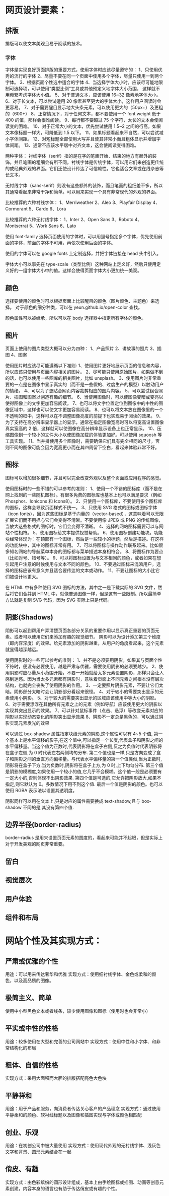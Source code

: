 # 网页设计要素：

## 排版

排版可以使文本美观且易于阅读的技术。

### 字体

字体是实现良好页面排版的重要方式，使用字体时应该尽量遵守的：
1、只使用优秀的流行的字体
2、尽量不要在同一个页面中使用多个字体，尽量只使用一到两个字体。
3、根据页面个性选中适合的字体
4、当选择字体大小时，应该尽可能地限制可选择项，可以使用”类型比例“工具或其他预定义地字体大小范围，
这样就不用频繁考虑字体大小值。
5、对于普通文本，应该使用 16~32 像素地字体大小。
6、对于长文本，可以尝试适用 20 像素甚至更大的字体大小，这样用户阅读时会更容易。
7、对于需要醒目显示地大头条元素，可以使用更大的（50px+）及更粗的（600+）
8、正常情况下，对于任何文本，都不要使用一个 font weight 低于 400 的值，那样会很难阅读。
9、每行都不要超过 75 个字符，太长的文本会使阅读变的困难。
10、对于正常大小的文本，优先尝试使用 1.5~2 之间的行高。如果文本像标题一样大，可降低到 1.5 以下。
11、如果标题看起来不自然，可以尝试减小字体间距。
12、对短标题全部使用大写并且使其非常小而且粗体显示并增加字体间距。
13、通常不应该水平居中对齐文本，这会使阅读变得困难。

两种字体：
衬线字体（serif）指的是在字的笔画开始、结束的地方有额外的装饰，并且笔画的粗细会有所不同。衬线字体是传统字体，可以用它们来创造更传统的或经典外观的界面。它们还使设计传达了可信赖性。它也适合文章或在线杂志等长文本。

无衬线字体（sans-serif）则没有这些额外的装饰，而且笔画的粗细差不多，所以其通常看起来非常干净和简单。可以用来实现一个具有非常现代的外观的界面。

比较推荐的六种衬线字体：
1、Merriweather
2、Aleo
3、Playfair Display
4、Cormorant
5、Cardo
6、Lora

比较推荐的六种无衬线字体：
1、Inter
2、Open Sans
3、Roboto
4、Montserrat
5、Work Sans
6、Lato

使用 font-family 选择页面使用的字体时，可以用逗号指定多个字体，优先使用前面的字体，前面的字体不可用，再依次使用后面的字体。

使用的字体可以在 google fonts 上定制选择，并把字体链接在 head 头中引入。

字体大小可以事先在 type-scale（类型比例）这种网站上定义好，然后只使用定义好的一组字体大小中的值。这样会使得页面字体大小更加统一美观。

## 颜色

选择要使用的颜色时可以根据页面上比较醒目的颜色（图片颜色、主题色）来选择。
对于颜色的细分种类，可以在 yeun.github.io/open-color 查找。

颜色属性可以被继承，所以可以在 body 选择器中指定所有字体的颜色。

## 图片

页面上使用的图片类型大概可以分为四种：
1、产品照片
2、讲故事的照片
3、插图
4、图案

使用图片时应该尽可能遵循以下准则:
1、使用图片更好地展示页面的信息和内容，所以应该只使用与页面内容相关的图片。
2、尽可能只使用原始图片，如果做不到的话，也可以使用一些图库的相关图片，比如 unsplash。
3、使用图片时非常重要的一点是在图像中显示真实的（而不是一些假的、过度生产的模型）以触动用户的情绪。
4、可以为了更贴合网页内容裁剪相应的图片内容。
5、可以尝试组合照片、插图和图案以创造有趣的细节。
6、当使用图像时，可以使图像变暗或变亮以使得图像上的文字更加容易阅读。
7、也可以将文字位置定位到图像中的中性的图像区域中，这样也可以使文字更加容易阅读。
8、也可以将文本放在图像里的一个不透明的框中，这样可以在不调整图像亮度的前提下也实现易于阅读的效果。
9、为了支持在高分辨率显示器上的显示，通常在指定图像宽高时可以将宽高设置图像真实宽高的 2 倍，这样就可以使图像在高分辨率显示设备上也正常显示。
10、压缩图像到一个较小的文件大小以使图像加载的体验更加好。可以使用 squoosh 等工具实现。
11、当并排使用多个图像时，需要确保它们具有完全相同的尺寸，否则不同的图像可能会因为宽高更小而在其四周留下空白，看起来体验非常不好。

## 图标

图标可以增加很多细节，并且可以完全改变外观以及整个页面或应用程序的感觉。

使用图标时的一些不错的可以参考的准则：
1、使用一个不错的图标库（而不是在网上找到的一些随机图标）。有很多免费的图标库也基本上也可以满足要求（例如 Phosphor、Ionicons 和 Icons8）。
2、只使用一个图标库，不要使用多个图标库的图标，这样会导致页面样式不统一。
3、只使用 SVG 格式的图标或图标字体（icon fonts），因为这些图标是基于向量的（vector-based），这意味着可以无限扩展它们而不用担心它们会变得不清晰。不要使用像 JPEG 或 PNG 的传统图像，当放大这些格式的图标时，它们会变得不清晰。
4、选择的网站图标需要可以与网站个性相符。
5、使用图标给文本提供视觉帮助。
6、使用图标创建功能块。功能块经常体现为：在顶部有一个图标，然后是一些较小的标题，然后是描述。在这样的功能块中，其中的图标非常有用。
7、可以将图标与操作动作联系起来。比如很多知名网站的导航菜单本身的图标都与菜单描述本身相符合。
8、将图标作为要点（比如对号、错号等）。
9、可以将图标设置为与文本相同的颜色，或者如果在想引起用户注意的时候使用与文本不同的颜色。
10、不要通过图标来混淆用户，选择的图标应该有意义并且适合要传达的文本或动作。
11、不要让图标的大小比它们被设计地更大。

在 HTML 中有多种使用 SVG 图标的方法，其中之一是下载实际的 SVG 文件，然后将它们合并到 HTML 中，就像普通图像一样，但是这有一些限制。所以最简单方法就是复制 SVG 代码，因为 SVG 实际上只是代码。

## 阴影(Shadows)

阴影可以起到帮用户弄清楚页面各部分关系的重要作用以显示真正重要的页面元素。或者可以使用它们来添加有趣的视觉细节。
阴影可以为设计添加第三个维度（即内容深度）的效果。给元素添加的阴影越重，从用户的角度看起来，这个元素就显得越深越远。

使用阴影时的一些可以参考的准则：
1、并不是必须要用阴影，如果其与页面个性不符时，便没有必要使用。越是严肃与优雅，需要使用阴影的必须要越少。
2、使用阴影时应尽量从小范围开始，不要一开始就给太多元素设置阴影，那样只会让人感到迷惑。因为当太多元素都有阴影时，意味着页面上不同元素之间根本没有层次结构，也就完全丧失了使用阴影的作用。
3、一定要照片阴影元素，不要让它们太暗。阴影部分太暗时会让阴影部分看起来很怪。
4、对于较小的需要突出显示的元素使用小阴影。
5、对于较大的需要突出显示的区域应该使用中等大小的阴影。
6、对于需要漂浮在其他所有元素之上的元素（例如导航）应该使用更大的阴影以实现其突出显示的效果。
7、可以针对鼠标事件（点击、悬浮）等改变元素对应的阴影以实现动态变化的阴影突出显示效果
8、阴影不一定总是黑色的，可以通过阴影实现元素发光的效果

可以通过 box-shadow 属性指定块级元素的阴影,这个属性可以有 4~5 个值,
第一个基本上是水平偏移的影子,在这个值中,可以指定一个长度,代表盒子和阴影之间的水平偏移量。当这个值为正数时,代表阴影将在盒子右侧,反之为负值时代表阴影将在盒子左侧,为 0 时代表左右两侧均匀分布.
第二个值也是一样,只是方向变成了盒子和阴影之间的垂直方向偏移量。与代表水平偏移量的第一个值类似,当为正数时,阴影将在盒子下方,当为负数时,阴影将在盒子上方,为 0 时,上下均匀分布.
第三个值是阴影的模糊度,如果使用一个较小的值,它几乎不会模糊。这个值一般是必须要有一定大小的,否则体现不出阴影效果.
第四个值是可选的,它允许把阴影放大,如果不指定,则它默认为 0。多数情况下用不到这个值.
最后一个值是阴影的颜色。也可以使用 RGBA 表示法以设置其透明度。

阴影同样可以用在文本上,只是对应的属性需要换成 text-shadow,且与 box-shadow 不同的是,其没有第四个值.

## 边界半径(border-radius)

border-radius 是用来设置页面元素的圆度的，看起来可能并不起眼，但是实际上对于开发美观的网页非常重要。

## 留白

## 视觉层次

## 用户体验

## 组件和布局

# 网站个性及其实现方式：

## 严肃或优雅的个性

用途：可以用来传达奢华和优雅
实现方式：使用细衬线字体、金色或柔和的颜色，以及高品质的图像。

## 极简主义、简单

使用中小型黑色文本或者线条，较少使用图像和图标（使用时也会非常小）

## 平实或中性的性格

用途：较多使用在大型和完善的公司网站中
实现方式：使用中性和小字体、和非常结构化的布局

## 粗体、自信的性格

实现方式：采用大面积而大胆的排版搭配亮色大色块

## 平静祥和

用途：用于产品和服务，向消费者传达关心客户的产品理念
实现方式：通过使用平静柔和的颜色、软衬线标题以及图像和插图实现与字体或颜色相匹配

## 创业、乐观

用途：在初创公司中被大量使用
实现方式：使用现代外观的无衬线字体、浅灰色文字和背景、圆形元素结合在一起

## 俏皮、有趣

实现方式：由色彩缤纷的圆形设计组成，基本上由手绘图标或插图、动画等创意元素创建，内容本身的语言也有助于传达俏皮或有趣的个性。
